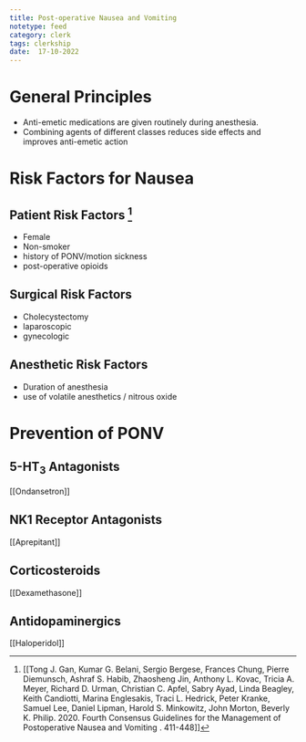 ```yaml
---
title: Post-operative Nausea and Vomiting
notetype: feed
category: clerk
tags: clerkship 
date:  17-10-2022
---
```

# General Principles
- Anti-emetic medications are given routinely during anesthesia. 
- Combining agents of different classes reduces side effects and improves anti-emetic action


# Risk Factors for Nausea
## Patient Risk Factors [^1]
- Female
- Non-smoker
- history of PONV/motion sickness
- post-operative opioids

## Surgical Risk Factors
- Cholecystectomy
- laparoscopic
- gynecologic
## Anesthetic Risk Factors
 - Duration of anesthesia
 - use of volatile anesthetics / nitrous oxide

# Prevention of PONV
## 5-HT<sub>3</sub> Antagonists
[[Ondansetron]]

## NK1 Receptor Antagonists
[[Aprepitant]]

## Corticosteroids
[[Dexamethasone]]

## Antidopaminergics
[[Haloperidol]]


[^1]:  [[Tong J. Gan, Kumar G. Belani, Sergio Bergese, Frances Chung, Pierre Diemunsch, Ashraf S. Habib, Zhaosheng Jin, Anthony L. Kovac, Tricia A. Meyer, Richard D. Urman, Christian C. Apfel, Sabry Ayad, Linda Beagley, Keith Candiotti, Marina Englesakis, Traci L. Hedrick, Peter Kranke, Samuel Lee, Daniel Lipman, Harold S. Minkowitz, John Morton, Beverly K. Philip. 2020. Fourth Consensus Guidelines for the Management of Postoperative Nausea and Vomiting . 411-448]]
[^2]:
[^3]:
[^4]: